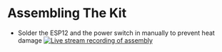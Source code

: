 # Assembling The Kit

- Solder the ESP12 and the power switch in manually to prevent heat damage
[![Live stream recording of assembly](http://img.youtube.com/vi/sj1m1feHBjQ/0.jpg)](http://www.youtube.com/watch?v=sj1m1feHBjQ)
